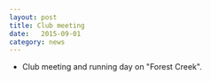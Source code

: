 ```yaml
---
layout: post
title: Club meeting
date:   2015-09-01
category: news
---
```


* Club meeting and running day on "Forest Creek".